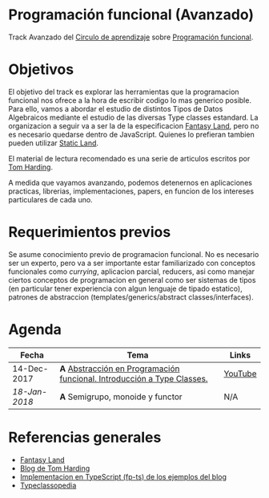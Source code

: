 # Programación funcional (Avanzado)

Track Avanzado del [Circulo de aprendizaje](https://github.com/circulo-aprendizaje/organizacion) sobre [Programación funcional](https://github.com/circulo-aprendizaje/programacion-funcional).

# Objetivos

El objetivo del track es explorar las herramientas que la programacion funcional nos ofrece a la hora de escribir codigo lo mas generico posible. Para ello, vamos a abordar el estudio de distintos Tipos de Datos Algebraicos mediante el estudio de las diversas Type classes estandard. La organizacion a seguir va a ser la de la especificacion [Fantasy Land](https://github.com/fantasyland/fantasy-land), pero no es necesario quedarse dentro de JavaScript. Quienes lo prefieran tambien pueden utilizar [Static Land](https://github.com/rpominov/static-land/blob/master/docs/spec.md).

El material de lectura recomendado es una serie de articulos escritos por [Tom Harding](http://www.tomharding.me/).

A medida que vayamos avanzando, podemos detenernos en aplicaciones practicas, librerias, implementaciones, papers, en funcion de los intereses particulares de cada uno.

# Requerimientos previos

Se asume conocimiento previo de programacion funcional. No es necesario ser un experto, pero va a ser importante estar familiarizado con conceptos funcionales como _currying_, aplicacion parcial, reducers, asi como manejar ciertos conceptos de programacion en general como ser sistemas de tipos (en particular tener experiencia con algun lenguaje de tipado estatico), patrones de abstraccion (templates/generics/abstract classes/interfaces).

# Agenda

Fecha | Tema | Links
--- | --- | ---
14-Dec-2017 | **A** [Abstracción en Programación funcional. Introducción a Type Classes.](https://github.com/circulo-aprendizaje/programacion-funcional/tree/master/avanzado/01-setoide-ord) | [YouTube](https://www.youtube.com/watch?v=rIUBzLdhbgY)
_18-Jan-2018_ | **A** Semigrupo, monoide y functor | N/A

# Referencias generales

* [Fantasy Land](https://github.com/fantasyland/fantasy-land)
* [Blog de Tom Harding](http://www.tomharding.me/)
* [Implementacion en TypeScript (fp-ts) de los ejemplos del blog](https://github.com/gcanti/fp-ts/tree/master/docs/fantas-eel-and-specification)
* [Typeclassopedia](https://wiki.haskell.org/Typeclassopedia)